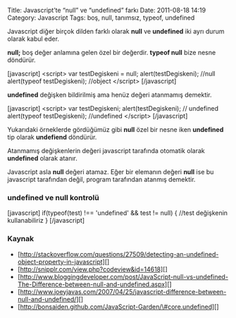 Title: Javascript’te “null” ve “undefined” farkı
Date: 2011-08-18 14:19
Category: Javascript
Tags: boş, null, tanımsız, typeof, undefined

Javascript diğer birçok dilden farklı olarak **null** ve **undefined**
iki ayrı durum olarak kabul eder.

**null;** boş değer anlamına gelen özel bir değerdir. **typeof null**
bize nesne döndürür.

[javascript] \<script\> var testDegiskeni = null; alert(testDegiskeni);
//null alert(typeof testDegiskeni); //object \</script\> [/javascript]

**undefined** değişken bildirilmiş ama henüz değeri atanmamış demektir.

[javascript] \<script\> var testDegiskeni; alert(testDegiskeni); //
undefined alert(typeof testDegiskeni); //undefined \</script\>
[/javascript]

Yukarıdaki örneklerde gördüğümüz gibi **null** özel bir nesne iken
**undefined** tip olarak **undefiend** döndürür.

Atanmamış değişkenlerin değeri javascript tarafında otomatik olarak
**undefined** olarak atanır.

Javascript asla **null** değeri atamaz. Eğer bir elemanın değeri
**null** ise bu javascript tarafından değil, program tarafından atanmış
demektir.

### undefined ve null kontrolü

[javascript] if(typeof(test) !== 'undefined' && test != null) { //test
değişkenin kullanabiliriz } [/javascript]

### Kaynak

-   [http://stackoverflow.com/questions/27509/detecting-an-undefined-object-property-in-javascript][]
-   [http://snipplr.com/view.php?codeview&id=14618][]
-   [http://www.bloggingdeveloper.com/post/JavaScript-null-vs-undefined-The-Difference-between-null-and-undefined.aspx][]
-   [http://www.joeyjavas.com/2007/04/25/javascript-difference-between-null-and-undefined/][]
-   [http://bonsaiden.github.com/JavaScript-Garden/\#core.undefined][]

</p>

  [http://stackoverflow.com/questions/27509/detecting-an-undefined-object-property-in-javascript]:
    http://stackoverflow.com/questions/27509/detecting-an-undefined-object-property-in-javascript
  [http://snipplr.com/view.php?codeview&id=14618]: http://snipplr.com/view.php?codeview&id=14618
  [http://www.bloggingdeveloper.com/post/JavaScript-null-vs-undefined-The-Difference-between-null-and-undefined.aspx]:
    http://www.bloggingdeveloper.com/post/JavaScript-null-vs-undefined-The-Difference-between-null-and-undefined.aspx
  [http://www.joeyjavas.com/2007/04/25/javascript-difference-between-null-and-undefined/]:
    http://www.joeyjavas.com/2007/04/25/javascript-difference-between-null-and-undefined/
  [http://bonsaiden.github.com/JavaScript-Garden/\#core.undefined]: http://bonsaiden.github.com/JavaScript-Garden/#core.undefined
